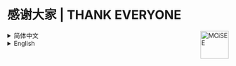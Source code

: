 # 感谢大家 | THANK EVERYONE

<img align="right" alt="MCiSEE" src="https://mcisee.top/assets/icon/appiconRound.png" title="MCiSEE" width="64">

<details><br>
<summary>简体中文</summary>

诚心感谢所有贡献以及支持我们的个人/组织/项目等。

感谢[籽岷](https://space.bilibili.com/686127)叔的宣传与支持。

（籽岷的GitHub：[zimin1983](https://github.com/zimin1983)）

排名不分先后。


## 发电感谢

| 人员                                                  | 捐献  |
|-----------------------------------------------------|-----|
| GitHub: [baiyun1123](https://github.com/baiyun1123) | 服务器 |


## 依赖/引用的项目

使用了 [GitHub](https://github.com)、[Gitee](https://gitee.com) 代码托管网站。

### 网站主体

[jQuery](https://github.com/jquery/jquery) JavaScript框架

[browser](https://github.com/mumuy/browser) 浏览器检测工具

[MDUI](https://github.com/zdhxiong/mdui) 纹理样式设计

[typeahead.js](https://github.com/twitter/typeahead.js) 关键词自动补全

[BBSPK](https://github.com/LYOfficial/BBSPK) 新兴我的世界论坛晋级赛

[Material Icons](https://github.com/google/material-design-icons) 纹理样式图标

[AutoLang](https://github.com/TheChuan1503/AutoLang) 前端国际化库

[jsonc](https://github.com/wellwelwel/jsonc.min) 更快更安全的JSON和JSONC

[FaviconExtractor](https://github.com/seadfeng/favicon-downloader) 获取Favicon

### 页脚/文档/404页面

[Shields.io](https://github.com/badges/shields) 简洁图章图标

[Visitor Badge](https://github.com/jwenjian/visitor-badge) 访问次数统计

[BBSPK](https://github.com/LYOfficial/BBSPK) 新兴我的世界论坛晋级赛

[Contrib](https://github.com/lacolaco/contributors-img) 贡献者图像

[Star Charts](https://github.com/caarlos0/starcharts) 星星历史图

[MCBBS](https://www.mcbbs.net) 404页面

### 工作流

[SSH Action](https://github.com/fifsky/ssh-action) 远程SSH命令

[Checkout](https://github.com/actions/checkout) 签出仓库

[Add & Commit](https://github.com/EndBug/add-and-commit) 提交并推送更改

[Crowdin Action](https://github.com/crowdin/github-action) Crowdin本地化


## 贡献者

[![Contributors](https://contrib.rocks/image?repo=teaSummer/MCiSEE)](https://github.com/teaSummer/MCiSEE/graphs/contributors)


## 写在最后

感谢大家的支持！望来日携手并进，实现更好的 Minecraft！

</details>



<details><br>
<summary>English</summary>

Thank you to all the people/organizations/projects that have contributed or supported us.

Thank Uncle [Zi Min](https://space.bilibili.com/686127) for publicity and support.

（Zi Min's GitHub：[zimin1983](https://github.com/zimin1983)）

The list is in no particular order.


## Thanks for Donation

| Person                                              | Donation |
|-----------------------------------------------------|----------|
| GitHub: [baiyun1123](https://github.com/baiyun1123) | A server |


## Dependent/Referenced Projects

Using [GitHub](https://github.com) and [Gitee](https://gitee.com) (Code Hosting Websites).

### Main Website

[jQuery](https://github.com/jquery/jquery) JavaScript Library

[browser](https://github.com/mumuy/browser) Useragent analysis tool

[MDUI](https://github.com/zdhxiong/mdui) A library of Web Components

[typeahead.js](https://github.com/twitter/typeahead.js) A fast and fully-featured autocomplete library

[BBSPK](https://github.com/LYOfficial/BBSPK) Emerging MC Forums Promotion Tournament

[Material Icons](https://github.com/google/material-design-icons) Material Design icons

[AutoLang](https://github.com/TheChuan1503/AutoLang) Web Internationalization JS Lib

[jsonc](https://github.com/wellwelwel/jsonc.min) Faster and safer JSON and JSONC

[FaviconExtractor](https://github.com/seadfeng/favicon-downloader) Get Favicon

### Footer/Documents/404 Page

[Shields.io](https://github.com/badges/shields) Concise, consistent, and legible badges

[Visitor Badge](https://github.com/jwenjian/visitor-badge) Count visitors

[BBSPK](https://github.com/LYOfficial/BBSPK) Emerging MC Forums Promotion Tournament

[Contrib](https://github.com/lacolaco/contributors-img) Contributors images

[Star Charts](https://github.com/caarlos0/starcharts) Stars over time

[MCBBS](https://www.mcbbs.net) 404 Page

### Workflow

[SSH Action](https://github.com/fifsky/ssh-action) Remote SSH Commands

[Checkout](https://github.com/actions/checkout) Checking out a repo

[Add & Commit](https://github.com/EndBug/add-and-commit) Commit & push changes


## Contributors

[![Contributors](https://contrib.rocks/image?repo=teaSummer/MCiSEE)](https://github.com/teaSummer/MCiSEE/graphs/contributors)


## Words in the End

Hope to work together in the future to realize better Minecraft!

</details>


